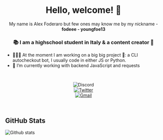 <h1 align="center"> Hello, welcome! 👋 </h1>
<p align="center">My name is Alex Foderaro but few ones may know me by my nickname - <b>fodeee - youngfoe13</b><p>
<h3 align="center">📚 I am a highschool student in Italy & a content creator 👟</h3>

- 👨🏽‍💻 At the moment I am working on a big big project 👀: a CLI autocheckout bot, I usually code in either JS or Python.
- 🎰 I’m currently working with backend JavaScript and requests

<br>

<p align="center">
  <img src="https://img.shields.io/badge/fodeee%231108-17213A??style=flat&logo=discord&logoColor=white" alt="Discord">
  <br>
<a href="https://twitter.com/youngfoe13" target="_blank"><img src="https://img.shields.io/badge/@youngfoe13-%230077B5.svg?&style=flat&logo=twitter&logoColor=white&link=https://twitter.com/youngfoe13" alt="Twitter"></a>
  <br>
<a href="mailto:fodeee.it@gmail.com" target="_blank"><img src="https://img.shields.io/badge/-fodeee.it@gmail.com-c14438?style=flat&logo=Gmail&logoColor=white&link=mailto:fodeee.it@gmail.com" alt="Gmail"></a>
</p>

<br>

## GitHub Stats 

![Github stats](https://github-readme-stats.vercel.app/api?username=AlexFoderaro03&theme=onedark&show_icons=true)
